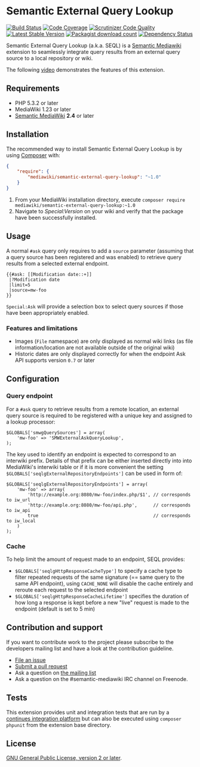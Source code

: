 # Semantic External Query Lookup

[![Build Status](https://secure.travis-ci.org/SemanticMediaWiki/SemanticExternalQueryLookup.svg?branch=master)](http://travis-ci.org/SemanticMediaWiki/SemanticExternalQueryLookup)
[![Code Coverage](https://scrutinizer-ci.com/g/SemanticMediaWiki/SemanticExternalQueryLookup/badges/coverage.png?b=master)](https://scrutinizer-ci.com/g/SemanticMediaWiki/SemanticExternalQueryLookup/?branch=master)
[![Scrutinizer Code Quality](https://scrutinizer-ci.com/g/SemanticMediaWiki/SemanticExternalQueryLookup/badges/quality-score.png?b=master)](https://scrutinizer-ci.com/g/SemanticMediaWiki/SemanticExternalQueryLookup/?branch=master)
[![Latest Stable Version](https://poser.pugx.org/mediawiki/semantic-external-query-lookup/version.png)](https://packagist.org/packages/mediawiki/semantic-external-query-lookup)
[![Packagist download count](https://poser.pugx.org/mediawiki/semantic-external-query-lookup/d/total.png)](https://packagist.org/packages/mediawiki/semantic-external-query-lookup)
[![Dependency Status](https://www.versioneye.com/php/mediawiki:semantic-external-query-lookup/badge.png)](https://www.versioneye.com/php/mediawiki:semantic-external-query-lookup)

Semantic External Query Lookup (a.k.a. SEQL) is a [Semantic Mediawiki][smw] extension to seamlessly integrate
query results from an external query source to a local repository or wiki.

The following [video](https://youtu.be/sOCh9M2sSvU) demonstrates the features of this extension.

## Requirements

- PHP 5.3.2 or later
- MediaWiki 1.23 or later
- [Semantic MediaWiki][smw] __2.4__ or later

## Installation

The recommended way to install Semantic External Query Lookup is by using [Composer][composer] with:

```json
{
	"require": {
		"mediawiki/semantic-external-query-lookup": "~1.0"
	}
}
```
1. From your MediaWiki installation directory, execute
   `composer require mediawiki/semantic-external-query-lookup:~1.0`
2. Navigate to _Special:Version_ on your wiki and verify that the package
   have been successfully installed.

## Usage

A normal `#ask` query only requires to add a `source` parameter (assuming that a query source has
been registered and was enabled) to retrieve query results from a selected external endpoint.

```
{{#ask: [[Modification date::+]]
 |?Modification date
 |limit=5
 |source=mw-foo
}}
```

`Special:Ask` will provide a selection box to select query sources if those have been appropriately enabled.

### Features and limitations

- Images (`File` namespace) are only displayed as normal wiki links (as file information/location are not
  available outside of the original wiki)
- Historic dates are only displayed correctly for when the endpoint Ask API supports version `0.7` or later

## Configuration

### Query endpoint

For a `#ask` query to retrieve results from a remote location, an external query source is required to be registered
with a unique key and assigned to a lookup processor:

```
$GLOBALS['smwgQuerySources'] = array(
    'mw-foo' => 'SMWExternalAskQueryLookup',
);
```
The key used to identify an endpoint is expected to correspond to an interwiki prefix. Details of that prefix can be
either inserted directly into into MediaWiki's interwiki table or if it is more convenient the setting
`$GLOBALS['seqlgExternalRepositoryEndpoints']` can be used in form of:

```
$GLOBALS['seqlgExternalRepositoryEndpoints'] = array(
    'mw-foo' => array(
        'http://example.org:8080/mw-foo/index.php/$1', // corresponds to iw_url
        'http://example.org:8080/mw-foo/api.php',      // corresponds to iw_api
        true                                           // corresponds to iw_local
    )
);
````
### Cache

To help limit the amount of request made to an endpoint, SEQL provides:

- `$GLOBALS['seqlgHttpResponseCacheType']` to specify a cache type to filter repeated requests
 of the same signature (== same query to the same API endpoint), using `CACHE_NONE` will disable
the cache entirely and reroute each request to the selected endpoint
- `$GLOBALS['seqlgHttpResponseCacheLifetime']` specifies the duration of how long a response is
  kept before a new "live" request is made to the endpoint (default is set to 5 min)

## Contribution and support

If you want to contribute work to the project please subscribe to the developers mailing list and
have a look at the contribution guideline.

* [File an issue](https://github.com/SemanticMediaWiki/SemanticExternalQueryLookup/issues)
* [Submit a pull request](https://github.com/SemanticMediaWiki/SemanticExternalQueryLookup/pulls)
* Ask a question on [the mailing list](https://semantic-mediawiki.org/wiki/Mailing_list)
* Ask a question on the #semantic-mediawiki IRC channel on Freenode.

## Tests

This extension provides unit and integration tests that are run by a [continues integration platform][travis]
but can also be executed using `composer phpunit` from the extension base directory.

## License

[GNU General Public License, version 2 or later][gpl-licence].

[smw]: https://github.com/SemanticMediaWiki/SemanticMediaWiki
[contributors]: https://github.com/SemanticMediaWiki/SemanticExternalQueryLookup/graphs/contributors
[travis]: https://travis-ci.org/SemanticMediaWiki/SemanticExternalQueryLookup
[gpl-licence]: https://www.gnu.org/copyleft/gpl.html
[composer]: https://getcomposer.org/
[opg]: http://ogp.me/
[tw]: https://dev.twitter.com/cards/types/summary
